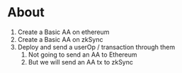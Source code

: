# About

1. Create a Basic AA on ethereum
2. Create a Basic AA on zkSync
3. Deploy and send a userOp / transaction through them
   1. Not going to send an AA to Ethereum
   2. But we will send an AA tx to zkSync
